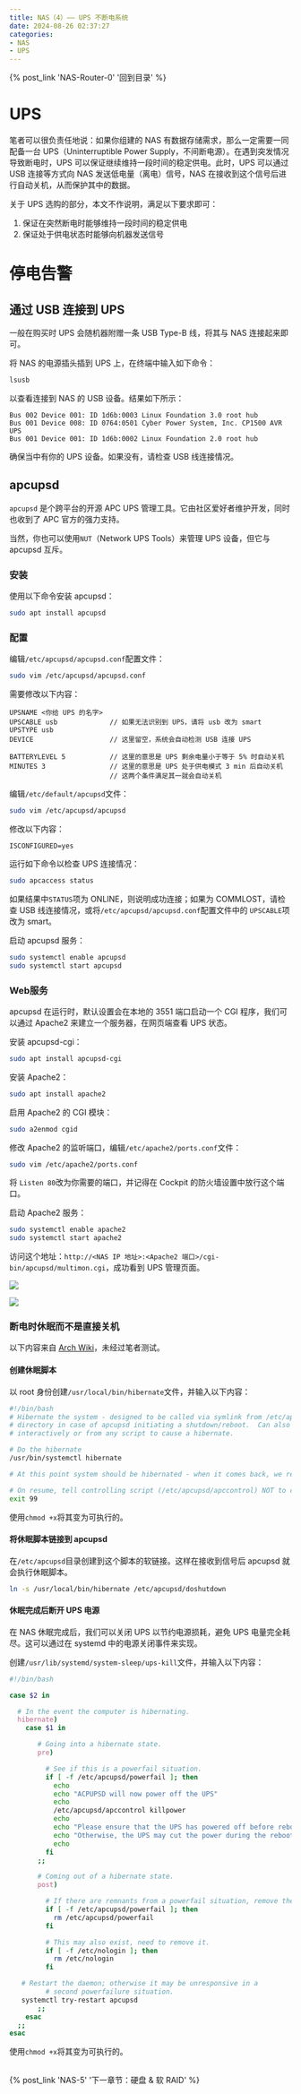 ```yaml
---
title: NAS（4）—— UPS 不断电系统
date: 2024-08-26 02:37:27
categories:
- NAS
- UPS
---
```


{% post_link 'NAS-Router-0' '回到目录' %}
<br/>

# UPS

笔者可以很负责任地说：如果你组建的 NAS 有数据存储需求，那么一定需要一同配备一台 UPS（Uninterruptible Power Supply，不间断电源）。在遇到突发情况导致断电时，UPS 可以保证继续维持一段时间的稳定供电。此时，UPS 可以通过 USB 连接等方式向 NAS 发送低电量（离电）信号，NAS 在接收到这个信号后进行自动关机，从而保护其中的数据。

关于 UPS 选购的部分，本文不作说明，满足以下要求即可：

1. 保证在突然断电时能够维持一段时间的稳定供电
2. 保证处于供电状态时能够向机器发送信号

# 停电告警

## 通过 USB 连接到 UPS

一般在购买时 UPS 会随机器附赠一条 USB Type-B 线，将其与 NAS 连接起来即可。

将 NAS 的电源插头插到 UPS 上，在终端中输入如下命令：

```bash
lsusb
```

以查看连接到 NAS 的 USB 设备。结果如下所示：

```text
Bus 002 Device 001: ID 1d6b:0003 Linux Foundation 3.0 root hub
Bus 001 Device 008: ID 0764:0501 Cyber Power System, Inc. CP1500 AVR UPS
Bus 001 Device 001: ID 1d6b:0002 Linux Foundation 2.0 root hub
```

确保当中有你的 UPS 设备。如果没有，请检查 USB 线连接情况。

## apcupsd

`apcupsd` 是个跨平台的开源 APC UPS 管理工具。它由社区爱好者维护开发，同时也收到了 APC 官方的强力支持。

当然，你也可以使用`NUT`（Network UPS Tools）来管理 UPS 设备，但它与 apcupsd 互斥。

### 安装

使用以下命令安装 apcupsd：

```bash
sudo apt install apcupsd
```

### 配置

编辑`/etc/apcupsd/apcupsd.conf`配置文件：

```bash
sudo vim /etc/apcupsd/apcupsd.conf
```

需要修改以下内容：

```text
UPSNAME <你给 UPS 的名字>
UPSCABLE usb             // 如果无法识别到 UPS，请将 usb 改为 smart
UPSTYPE usb
DEVICE                   // 这里留空，系统会自动检测 USB 连接 UPS

BATTERYLEVEL 5           // 这里的意思是 UPS 剩余电量小于等于 5% 时自动关机
MINUTES 3                // 这里的意思是 UPS 处于供电模式 3 min 后自动关机
                         // 这两个条件满足其一就会自动关机
```

编辑`/etc/default/apcupsd`文件：

```bash
sudo vim /etc/apcupsd/apcupsd
```

修改以下内容：

```text
ISCONFIGURED=yes
```

运行如下命令以检查 UPS 连接情况：

```bash
sudo apcaccess status
```

如果结果中`STATUS`项为 ONLINE，则说明成功连接；如果为 COMMLOST，请检查 USB 线连接情况，或将`/etc/apcupsd/apcupsd.conf`配置文件中的 `UPSCABLE`项改为 smart。

启动 apcupsd 服务：

```bash
sudo systemctl enable apcupsd
sudo systemctl start apcupsd
```

### Web服务

apcupsd 在运行时，默认设置会在本地的 3551 端口启动一个 CGI 程序，我们可以通过 Apache2 来建立一个服务器，在网页端查看 UPS 状态。

安装 apcupsd-cgi：

```bash
sudo apt install apcupsd-cgi
```

安装 Apache2：

```bash
sudo apt install apache2
```

启用 Apache2 的 CGI 模块：

```bash
sudo a2enmod cgid
```

修改 Apache2 的监听端口，编辑`/etc/apache2/ports.conf`文件：

```bash
sudo vim /etc/apache2/ports.conf
```

将 `Listen 80`改为你需要的端口，并记得在 Cockpit 的防火墙设置中放行这个端口。

启动 Apache2 服务：

```bash
sudo systemctl enable apache2
sudo systemctl start apache2
```

访问这个地址：`http://<NAS IP 地址>:<Apache2 端口>/cgi-bin/apcupsd/multimon.cgi`，成功看到 UPS 管理页面。

![](b32da0a7280dd130c0f708d8171de59d_EMwyvDpxCq.png)

![](2d2d2912fc065ad607641471caf30562_yd1ZkAPMh4.png)

### 断电时休眠而不是直接关机

以下内容来自 [Arch Wiki](https://wiki.archlinux.org/title/APC_UPS "Arch Wiki")，未经过笔者测试。

#### 创建休眠脚本

以 root 身份创建`/usr/local/bin/hibernate`文件，并输入以下内容：

```bash
#!/bin/bash
# Hibernate the system - designed to be called via symlink from /etc/apcupsd
# directory in case of apcupsd initiating a shutdown/reboot.  Can also be used
# interactively or from any script to cause a hibernate.

# Do the hibernate
/usr/bin/systemctl hibernate

# At this point system should be hibernated - when it comes back, we resume this script here

# On resume, tell controlling script (/etc/apcupsd/apccontrol) NOT to continue with default action (i.e. shutdown).
exit 99
```

使用`chmod +x`将其变为可执行的。

#### 将休眠脚本链接到 apcupsd

在`/etc/apcupsd`目录创建到这个脚本的软链接。这样在接收到信号后 apcupsd 就会执行休眠脚本。

```bash
ln -s /usr/local/bin/hibernate /etc/apcupsd/doshutdown
```

#### 休眠完成后断开 UPS 电源

在 NAS 休眠完成后，我们可以关闭 UPS 以节约电源损耗，避免 UPS 电量完全耗尽。这可以通过在 systemd 中的电源关闭事件来实现。

创建`/usr/lib/systemd/system-sleep/ups-kill`文件，并输入以下内容：

```bash
#!/bin/bash

case $2 in

  # In the event the computer is hibernating.
  hibernate)
    case $1 in

       # Going into a hibernate state.
       pre)

         # See if this is a powerfail situation.
         if [ -f /etc/apcupsd/powerfail ]; then
           echo
           echo "ACPUPSD will now power off the UPS"
           echo
           /etc/apcupsd/apccontrol killpower
           echo
           echo "Please ensure that the UPS has powered off before rebooting"
           echo "Otherwise, the UPS may cut the power during the reboot!!!"
           echo
         fi
       ;;

       # Coming out of a hibernate state.
       post)

         # If there are remnants from a powerfail situation, remove them.
         if [ -f /etc/apcupsd/powerfail ]; then
           rm /etc/apcupsd/powerfail
         fi

         # This may also exist, need to remove it.
         if [ -f /etc/nologin ]; then
           rm /etc/nologin
         fi

   # Restart the daemon; otherwise it may be unresponsive in a
         # second powerfailure situation.
   systemctl try-restart apcupsd
       ;;
    esac
  ;;
esac
```

使用`chmod +x`将其变为可执行的。

<br/>
{% post_link 'NAS-5' '下一章节：硬盘 & 软 RAID' %}
